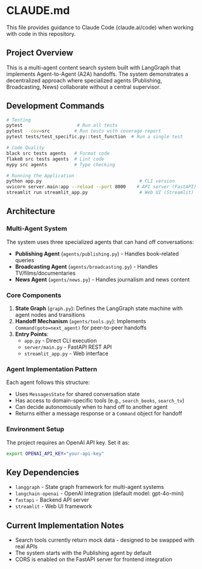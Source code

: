 # CLAUDE.md

This file provides guidance to Claude Code (claude.ai/code) when working with code in this repository.

## Project Overview

This is a multi-agent content search system built with LangGraph that implements Agent-to-Agent (A2A) handoffs. The system demonstrates a decentralized approach where specialized agents (Publishing, Broadcasting, News) collaborate without a central supervisor.

## Development Commands

```bash
# Testing
pytest                    # Run all tests
pytest --cov=src         # Run tests with coverage report
pytest tests/test_specific.py::test_function  # Run a single test

# Code Quality
black src tests agents   # Format code
flake8 src tests agents  # Lint code  
mypy src agents          # Type checking

# Running the Application
python app.py                                    # CLI version
uvicorn server.main:app --reload --port 8000    # API server (FastAPI)
streamlit run streamlit_app.py                   # Web UI (Streamlit)
```

## Architecture

### Multi-Agent System
The system uses three specialized agents that can hand off conversations:

- **Publishing Agent** (`agents/publishing.py`) - Handles book-related queries
- **Broadcasting Agent** (`agents/broadcasting.py`) - Handles TV/films/documentaries
- **News Agent** (`agents/news.py`) - Handles journalism and news content

### Core Components

1. **State Graph** (`graph.py`): Defines the LangGraph state machine with agent nodes and transitions
2. **Handoff Mechanism** (`agents/tools.py`): Implements `Command(goto=next_agent)` for peer-to-peer handoffs
3. **Entry Points**:
   - `app.py` - Direct CLI execution
   - `server/main.py` - FastAPI REST API
   - `streamlit_app.py` - Web interface

### Agent Implementation Pattern
Each agent follows this structure:
- Uses `MessagesState` for shared conversation state
- Has access to domain-specific tools (e.g., `search_books`, `search_tv`)
- Can decide autonomously when to hand off to another agent
- Returns either a message response or a `Command` object for handoff

### Environment Setup
The project requires an OpenAI API key. Set it as:
```bash
export OPENAI_API_KEY="your-api-key"
```

## Key Dependencies
- `langgraph` - State graph framework for multi-agent systems
- `langchain-openai` - OpenAI integration (default model: gpt-4o-mini)
- `fastapi` - Backend API server
- `streamlit` - Web UI framework

## Current Implementation Notes
- Search tools currently return mock data - designed to be swapped with real APIs
- The system starts with the Publishing agent by default
- CORS is enabled on the FastAPI server for frontend integration